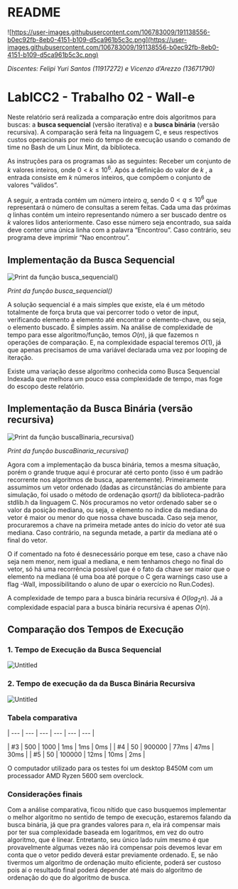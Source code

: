 # README

![https://user-images.githubusercontent.com/106783009/191138556-b0ec92fb-8eb0-4151-b109-d5ca961b5c3c.png](https://user-images.githubusercontent.com/106783009/191138556-b0ec92fb-8eb0-4151-b109-d5ca961b5c3c.png)

*Discentes: Felipi Yuri Santos (11917272) e Vicenzo d’Arezzo (13671790)*

# LabICC2 - Trabalho 02 - Wall-e

Neste relatório será realizada a comparação entre dois algoritmos para buscas: a **busca sequencial** (versão iterativa) e a **busca binária** (versão recursiva). A comparação será feita na linguagem C, e seus respectivos custos operacionais por meio do tempo de execução usando o comando de time no Bash de um Linux Mint, da biblioteca.

As instruções para os programas são as seguintes: Receber um conjunto de $k$ valores inteiros, onde $0 < k \leq 10^6$. Após a definição do valor de $k$ , a entrada consiste em $k$ números inteiros, que compõem o conjunto de valores “válidos”. 

A seguir, a entrada contém um número inteiro $q$, sendo $0 < q \leq 10^6$ que representará o número de consultas a serem feitas. Cada uma das próximas $q$ linhas contém um inteiro representando número a ser buscado dentre os $k$ valores lidos anteriormente. Caso esse número seja encontrado, sua saída deve conter uma única linha com a palavra “Encontrou”. Caso contrário, seu programa deve imprimir “Nao encontrou”.

## Implementação da Busca Sequencial

![*Print da função busca_sequencial()*](README%2022c65f7d530b4159a079221c7915e95a/Untitled.png)

*Print da função busca_sequencial()*

A solução sequencial é a mais simples que existe, ela é um método totalmente de força bruta que vai percorrer todo o vetor de input, verificando elemento a elemento até encontrar o elemento-chave, ou seja, o elemento buscado. É simples assim. Na análise de complexidade de tempo para esse algoritmo/função, temos $O(n)$, já que fazemos n operações de comparação. E, na complexidade espacial teremos $O(1)$, já que apenas precisamos de uma variável declarada uma vez por looping de iteração.

Existe uma variação desse algoritmo conhecida como Busca Sequencial Indexada que melhora um pouco essa complexidade de tempo, mas foge do escopo deste relatório.  

## Implementação da Busca Binária (versão recursiva)

![*Print da função buscaBinaria_recursiva()* ](README%2022c65f7d530b4159a079221c7915e95a/Untitled%201.png)

*Print da função buscaBinaria_recursiva()* 

Agora com a implementação da busca binária, temos a mesma situação, porém o grande truque aqui é procurar até certo ponto (isso é um padrão recorrente nos algoritmos de busca, aparentemente). Primeiramente assumimos um vetor ordenado (dadas as circunstâncias do ambiente para simulação, foi usado o método de ordenação *qsort()* da biblioteca-padrão stdlib.h da linguagem C. Nós procuramos no vetor ordenado saber se o valor da posição mediana, ou seja, o elemento no índice da mediana do vetor é maior ou menor do que nossa chave buscada. Caso seja menor, procuraremos a chave na primeira metade antes do início do vetor até sua mediana. Caso contrário, na segunda metade, a partir da mediana até o final do vetor.

O if comentado na foto é desnecessário porque em tese, caso a chave não seja nem menor, nem igual a mediana, e nem tenhamos chego no final do vetor, só há uma recorrência possível que é o fato da chave ser maior que o elemento na mediana (é uma boa até porque o C gera warnings caso use a flag -Wall, impossibilitando o aluno de upar o exercício no Run.Codes).  

A complexidade de tempo para a busca binária recursiva é $O(log_2{n})$. Já a complexidade espacial para a busca binária recursiva é apenas $O(n)$.

## Comparação dos Tempos de Execução

### 1. Tempo de Execução da Busca Sequencial

![Untitled](README%2022c65f7d530b4159a079221c7915e95a/Untitled%202.png)

### 2. Tempo de execução da da Busca Binária Recursiva

![Untitled](README%2022c65f7d530b4159a079221c7915e95a/Untitled%203.png)

### Tabela comparativa

| --- | --- | --- | --- | --- | --- |

| #3 | 500 | 1000 | 1ms | 1ms | 0ms |
| #4 | 50 | 900000 | 77ms | 47ms | 30ms |
| #5 | 50 | 100000 | 12ms | 10ms | 2ms |

O computador utilizado para os testes foi um desktop B450M com um processador AMD Ryzen 5600 sem overclock.

### Considerações finais

Com a análise comparativa, ficou nítido que caso busquemos implementar o melhor algoritmo no sentido de tempo de execução, estaremos falando da busca binária, já que pra grandes valores para $n$, ela irá compensar mais por ter sua complexidade baseada em logaritmos, em vez do outro algoritmo, que é linear. Entretanto, seu único lado ruim mesmo é que provavelmente algumas vezes não irá compensar pois devemos levar em conta que o vetor pedido deverá estar previamente ordenado. E, se não tivermos um algoritmo de ordenação muito eficiente, poderá ser custoso pois aí o resultado final poderá depender até mais do algoritmo de ordenação do que do algoritmo de busca.